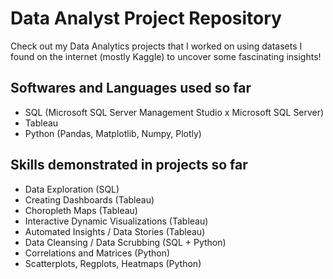 # Data Analyst Project Repository

Check out my Data Analytics projects that I worked on using datasets I found on the internet (mostly Kaggle) to uncover some fascinating insights!

## Softwares and Languages used so far

- SQL (Microsoft SQL Server Management Studio x Microsoft SQL Server)
- Tableau
- Python (Pandas, Matplotlib, Numpy, Plotly)

## Skills demonstrated in projects so far

- Data Exploration (SQL)
- Creating Dashboards (Tableau)
- Choropleth Maps (Tableau)
- Interactive Dynamic Visualizations (Tableau)
- Automated Insights / Data Stories (Tableau)
- Data Cleansing / Data Scrubbing (SQL + Python)
- Correlations and Matrices (Python)
- Scatterplots, Regplots, Heatmaps (Python)
